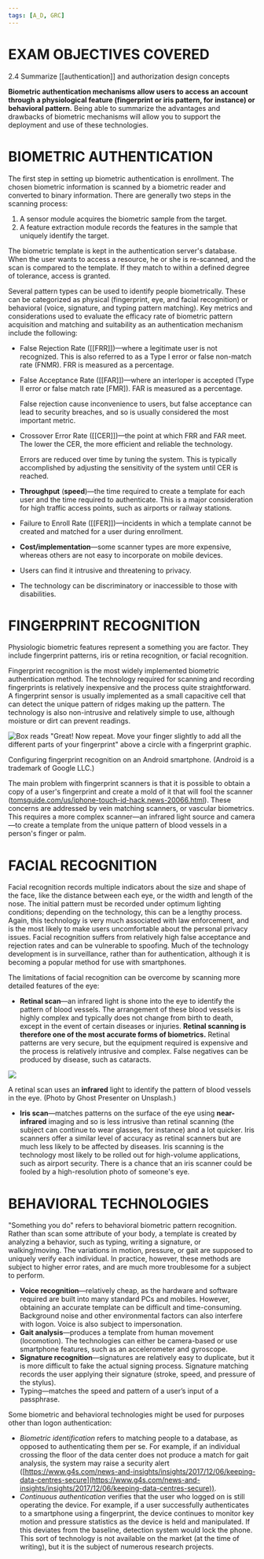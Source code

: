 ```yaml
---
tags: [A_D, GRC]
---
```

# EXAM OBJECTIVES COVERED

2.4 Summarize [[authentication]] and authorization design concepts

**Biometric authentication mechanisms allow users to access an account through a physiological feature (fingerprint or iris pattern, for instance) or behavioral pattern.** Being able to summarize the advantages and drawbacks of biometric mechanisms will allow you to support the deployment and use of these technologies.
# BIOMETRIC AUTHENTICATION 

The first step in setting up biometric authentication is enrollment. The chosen biometric information is scanned by a biometric reader and converted to binary information. There are generally two steps in the scanning process:

1.  A sensor module acquires the biometric sample from the target.
2.  A feature extraction module records the features in the sample that uniquely identify the target.

The biometric template is kept in the authentication server's database. When the user wants to access a resource, he or she is re-scanned, and the scan is compared to the template. If they match to within a defined degree of tolerance, access is granted.

Several pattern types can be used to identify people biometrically. These can be categorized as physical (fingerprint, eye, and facial recognition) or behavioral (voice, signature, and typing pattern matching). Key metrics and considerations used to evaluate the efficacy rate of biometric pattern acquisition and matching and suitability as an authentication mechanism include the following:

-   False Rejection Rate ([[FRR]])—where a legitimate user is not recognized. This is also referred to as a Type I error or false non-match rate (FNMR). FRR is measured as a percentage.
-   False Acceptance Rate ([[FAR]])—where an interloper is accepted (Type II error or false match rate [FMR]). FAR is measured as a percentage.  
      
    False rejection cause inconvenience to users, but false acceptance can lead to security breaches, and so is usually considered the most important metric.
-   Crossover Error Rate ([[CER]])—the point at which FRR and FAR meet. The lower the CER, the more efficient and reliable the technology.  
      
    Errors are reduced over time by tuning the system. This is typically accomplished by adjusting the sensitivity of the system until CER is reached.
-   **Throughput** (**speed**)—the time required to create a template for each user and the time required to authenticate. This is a major consideration for high traffic access points, such as airports or railway stations.
-   Failure to Enroll Rate ([[FER]])—incidents in which a template cannot be created and matched for a user during enrollment.
-   **Cost/implementation**—some scanner types are more expensive, whereas others are not easy to incorporate on mobile devices.
-   Users can find it intrusive and threatening to privacy.
-   The technology can be discriminatory or inaccessible to those with disabilities.
# FINGERPRINT RECOGNITION

Physiologic biometric features represent a something you are factor. They include fingerprint patterns, iris or retina recognition, or facial recognition. 

Fingerprint recognition is the most widely implemented biometric authentication method. The technology required for scanning and recording fingerprints is relatively inexpensive and the process quite straightforward. A fingerprint sensor is usually implemented as a small capacitive cell that can detect the unique pattern of ridges making up the pattern. The technology is also non-intrusive and relatively simple to use, although moisture or dirt can prevent readings.

![Box reads "Great! Now repeat. Move your finger slightly to add all the different parts of your fingerprint" above a circle with a fingerprint graphic.](https://s3.amazonaws.com/wmx-api-production/courses/5731/images/6815-1599771799736.png)

Configuring fingerprint recognition on an Android smartphone. (Android is a trademark of Google LLC.)

The main problem with fingerprint scanners is that it is possible to obtain a copy of a user's fingerprint and create a mold of it that will fool the scanner ([tomsguide.com/us/iphone-touch-id-hack,news-20066.html](https://www.tomsguide.com/us/iphone-touch-id-hack,news-20066.html)). These concerns are addressed by vein matching scanners, or vascular biometrics. This requires a more complex scanner—an infrared light source and camera—to create a template from the unique pattern of blood vessels in a person's finger or palm.
# FACIAL RECOGNITION

Facial recognition records multiple indicators about the size and shape of the face, like the distance between each eye, or the width and length of the nose. The initial pattern must be recorded under optimum lighting conditions; depending on the technology, this can be a lengthy process. Again, this technology is very much associated with law enforcement, and is the most likely to make users uncomfortable about the personal privacy issues. Facial recognition suffers from relatively high false acceptance and rejection rates and can be vulnerable to spoofing. Much of the technology development is in surveillance, rather than for authentication, although it is becoming a popular method for use with smartphones.

The limitations of facial recognition can be overcome by scanning more detailed features of the eye:

-   **Retinal scan**—an infrared light is shone into the eye to identify the pattern of blood vessels. The arrangement of these blood vessels is highly complex and typically does not change from birth to death, except in the event of certain diseases or injuries. **Retinal scanning is therefore one of the most accurate forms of biometrics.** Retinal patterns are very secure, but the equipment required is expensive and the process is relatively intrusive and complex. False negatives can be produced by disease, such as cataracts.

![](https://s3.amazonaws.com/wmx-api-production/courses/5731/images/8983-1599771799888.png)

A retinal scan uses an **infrared** light to identify the pattern of blood vessels in the eye. (Photo by Ghost Presenter on Unsplash.)

-   **Iris scan**—matches patterns on the surface of the eye using **near-infrared** imaging and so is less intrusive than retinal scanning (the subject can continue to wear glasses, for instance) and a lot quicker. Iris scanners offer a similar level of accuracy as retinal scanners but are much less likely to be affected by diseases. Iris scanning is the technology most likely to be rolled out for high-volume applications, such as airport security. There is a chance that an iris scanner could be fooled by a high-resolution photo of someone's eye.
# BEHAVIORAL TECHNOLOGIES

"Something you do" refers to behavioral biometric pattern recognition. Rather than scan some attribute of your body, a template is created by analyzing a behavior, such as typing, writing a signature, or walking/moving. The variations in motion, pressure, or gait are supposed to uniquely verify each individual. In practice, however, these methods are subject to higher error rates, and are much more troublesome for a subject to perform.

-   **Voice recognition**—relatively cheap, as the hardware and software required are built into many standard PCs and mobiles. However, obtaining an accurate template can be difficult and time-consuming. Background noise and other environmental factors can also interfere with logon. Voice is also subject to impersonation.
-   **Gait analysis**—produces a template from human movement (locomotion). The technologies can either be camera-based or use smartphone features, such as an accelerometer and gyroscope.
-   **Signature recognition**—signatures are relatively easy to duplicate, but it is more difficult to fake the actual signing process. Signature matching records the user applying their signature (stroke, speed, and pressure of the stylus).
-   Typing—matches the speed and pattern of a user’s input of a passphrase.

Some biometric and behavioral technologies might be used for purposes other than logon authentication:

-   _Biometric identification_ refers to matching people to a database, as opposed to authenticating them per se. For example, if an individual crossing the floor of the data center does not produce a match for gait analysis, the system may raise a security alert ([https://www.g4s.com/news-and-insights/insights/2017/12/06/keeping-data-centres-secure](https://www.g4s.com/news-and-insights/insights/2017/12/06/keeping-data-centres-secure)).
-   _Continuous authentication_ verifies that the user who logged on is still operating the device. For example, if a user successfully authenticates to a smartphone using a fingerprint, the device continues to monitor key motion and pressure statistics as the device is held and manipulated. If this deviates from the baseline, detection system would lock the phone. This sort of technology is not available on the market (at the time of writing), but it is the subject of numerous research projects.
